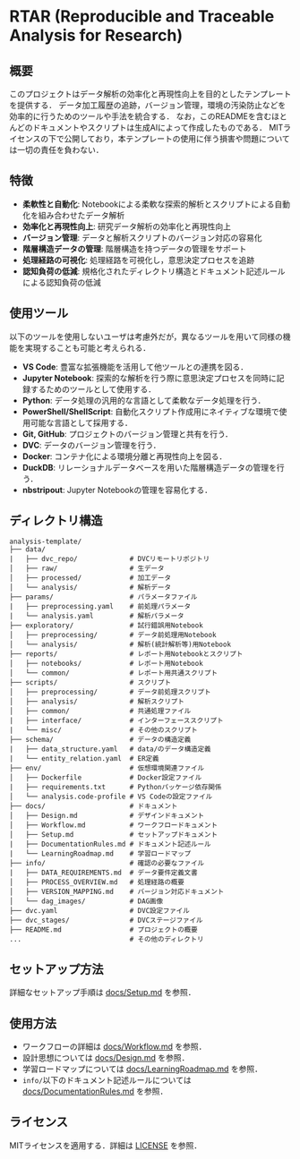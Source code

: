 # RTAR (Reproducible and Traceable Analysis for Research)

## 概要

このプロジェクトはデータ解析の効率化と再現性向上を目的としたテンプレートを提供する．
データ加工履歴の追跡，バージョン管理，環境の汚染防止などを効率的に行うためのツールや手法を統合する．
なお，このREADMEを含むほとんどのドキュメントやスクリプトは生成AIによって作成したものである．
MITライセンスの下で公開しており，本テンプレートの使用に伴う損害や問題については一切の責任を負わない．

## 特徴

* **柔軟性と自動化**: Notebookによる柔軟な探索的解析とスクリプトによる自動化を組み合わせたデータ解析
* **効率化と再現性向上**: 研究データ解析の効率化と再現性向上
* **バージョン管理**: データと解析スクリプトのバージョン対応の容易化
* **階層構造データの管理**: 階層構造を持つデータの管理をサポート
* **処理経路の可視化**: 処理経路を可視化し，意思決定プロセスを追跡
* **認知負荷の低減**: 規格化されたディレクトリ構造とドキュメント記述ルールによる認知負荷の低減

## 使用ツール

以下のツールを使用しないユーザは考慮外だが，異なるツールを用いて同様の機能を実現することも可能と考えられる．

* **VS Code**: 豊富な拡張機能を活用して他ツールとの連携を図る．
* **Jupyter Notebook**: 探索的な解析を行う際に意思決定プロセスを同時に記録するためのツールとして使用する．
* **Python**: データ処理の汎用的な言語として柔軟なデータ処理を行う．
* **PowerShell/ShellScript**: 自動化スクリプト作成用にネイティブな環境で使用可能な言語として採用する．
* **Git, GitHub**: プロジェクトのバージョン管理と共有を行う．
* **DVC**: データのバージョン管理を行う．
* **Docker**: コンテナ化による環境分離と再現性向上を図る．
* **DuckDB**: リレーショナルデータベースを用いた階層構造データの管理を行う．
* **nbstripout**: Jupyter Notebookの管理を容易化する．

## ディレクトリ構造

```text
analysis-template/
├── data/
|   ├── dvc_repo/             # DVCリモートリポジトリ
│   ├── raw/                  # 生データ
│   ├── processed/            # 加工データ
│   └── analysis/             # 解析データ
├── params/                   # パラメータファイル
|   ├── preprocessing.yaml    # 前処理パラメータ
|   └── analysis.yaml         # 解析パラメータ
├── exploratory/              # 試行錯誤用Notebook
│   ├── preprocessing/        # データ前処理用Notebook
│   └── analysis/             # 解析(統計解析等)用Notebook
├── reports/                  # レポート用Notebookとスクリプト
│   ├── notebooks/            # レポート用Notebook
│   └── common/               # レポート用共通スクリプト
├── scripts/                  # スクリプト
│   ├── preprocessing/        # データ前処理スクリプト
│   ├── analysis/             # 解析スクリプト
│   ├── common/               # 共通処理ファイル
|   ├── interface/            # インターフェーススクリプト
|   └── misc/                 # その他のスクリプト
├── schema/                   # データの構造定義
|   ├── data_structure.yaml   # data/のデータ構造定義
|   └── entity_relation.yaml  # ER定義
├── env/                      # 仮想環境関連ファイル
│   ├── Dockerfile            # Docker設定ファイル
|   ├── requirements.txt      # Pythonパッケージ依存関係
│   └── analysis.code-profile # VS Codeの設定ファイル
├── docs/                     # ドキュメント
│   ├── Design.md             # デザインドキュメント
│   ├── Workflow.md           # ワークフロードキュメント
│   ├── Setup.md              # セットアップドキュメント
|   ├── DocumentationRules.md # ドキュメント記述ルール
|   └── LearningRoadmap.md    # 学習ロードマップ
├── info/                     # 確認の必要なファイル
|   ├── DATA_REQUIREMENTS.md  # データ要件定義文書
│   ├── PROCESS_OVERVIEW.md   # 処理経路の概要
│   ├── VERSION_MAPPING.md    # バージョン対応ドキュメント
│   └── dag_images/           # DAG画像
├── dvc.yaml                  # DVC設定ファイル
├── dvc_stages/               # DVCステージファイル
├── README.md                 # プロジェクトの概要
...                           # その他のディレクトリ
```

## セットアップ方法

詳細なセットアップ手順は [docs/Setup.md](docs/Setup.md) を参照．

## 使用方法

* ワークフローの詳細は [docs/Workflow.md](docs/Workflow.md) を参照．
* 設計思想については [docs/Design.md](docs/Design.md) を参照．
* 学習ロードマップについては [docs/LearningRoadmap.md](docs/LearningRoadmap.md) を参照．
* `info/`以下のドキュメント記述ルールについては [docs/DocumentationRules.md](docs/DocumentationRules.md) を参照．

## ライセンス

MITライセンスを適用する．詳細は [LICENSE](LICENSE) を参照．
